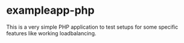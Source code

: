 # exampleapp-php
This is a very simple PHP application to test setups for some specific features like working loadbalancing.
